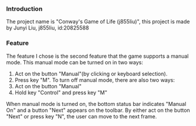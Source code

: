 ### Introduction
The project name is "Conway's Game of Life (j855liu)", this project is made by Junyi Liu, j855liu, id:20825588
### Feature
The feature I chose is the second feature that the game supports a manual mode. 
This manual mode can be turned on in two ways:
1. Act on the button "Manual"(by clicking or keyboard selection).
2. Press key "M".
To turn off manual mode, there are also two ways:
1. Act on the button "Manual"
2. Hold key "Control" and press key "M"

When manual mode is turned on, the bottom status bar indicates "Manual On" and a button "Next" appears on the toolbar.
By either act on the button "Next" or press key "N", the user can move to the next frame.